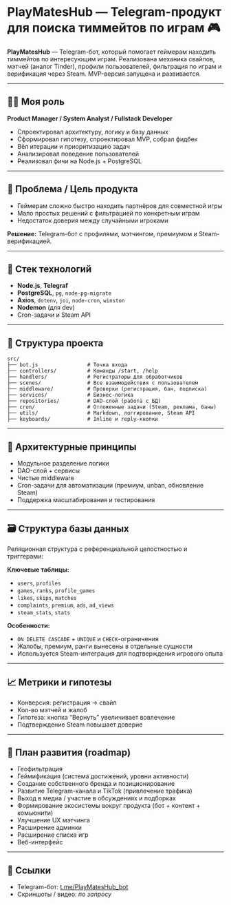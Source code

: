 
# PlayMatesHub — Telegram-продукт для поиска тиммейтов по играм 🎮

**PlayMatesHub** — Telegram-бот, который помогает геймерам находить тиммейтов по интересующим играм. Реализована механика свайпов, мэтчей (аналог Tinder), профили пользователей, фильтрация по играм и верификация через Steam. MVP-версия запущена и развивается.

---

## 🧑‍💻 Моя роль

**Product Manager / System Analyst / Fullstack Developer**

- Спроектировал архитектуру, логику и базу данных
- Сформировал гипотезу, спроектировал MVP, собрал фидбек
- Вёл итерации и приоритизацию задач
- Анализировал поведение пользователей
- Реализовал фичи на Node.js + PostgreSQL

---

## 🎯 Проблема / Цель продукта

- Геймерам сложно быстро находить партнёров для совместной игры
- Мало простых решений с фильтрацией по конкретным играм
- Недостаток доверия между случайными игроками

**Решение:** Telegram-бот с профилями, мэтчингом, премиумом и Steam-верификацией.

---

## 🔧 Стек технологий

- **Node.js**, **Telegraf**
- **PostgreSQL**, `pg`, `node-pg-migrate`
- **Axios**, `dotenv`, `joi`, `node-cron`, `winston`
- **Nodemon** (для dev)
- Cron-задачи и Steam API

---

## 📁 Структура проекта

```
src/
├── bot.js                # Точка входа
├── controllers/          # Команды /start, /help
├── handlers/             # Регистраторы для обработчиков
├── scenes/               # Все взаимодействия с пользователем
├── middleware/           # Проверки (регистрация, бан, подписка)
├── services/             # Бизнес-логика
├── repositories/         # DAO-слой (работа с БД)
├── cron/                 # Отложенные задачи (Steam, реклама, баны)
├── utils/                # Markdown, логгирование, Steam API
├── keyboards/            # Inline и reply-кнопки
```

---

## 🧠 Архитектурные принципы

- Модульное разделение логики
- DAO-слой + сервисы
- Чистые middleware
- Cron-задачи для автоматизации (премиум, unban, обновление Steam)
- Поддержка масштабирования и тестирования

---

## 🗃 Структура базы данных

Реляционная структура с референциальной целостностью и триггерами:

**Ключевые таблицы:**

- `users`, `profiles`
- `games`, `ranks`, `profile_games`
- `likes`, `skips`, `matches`
- `complaints`, `premium`, `ads`, `ad_views`
- `steam_stats`, `stats`

**Особенности:**

- `ON DELETE CASCADE` + `UNIQUE` и `CHECK`-ограничения
- Жалобы, премиум, ранги вынесены в отдельные сущности
- Используется Steam-интеграция для подтверждения игрового опыта

---

## 📈 Метрики и гипотезы

- Конверсия: регистрация → свайп
- Кол-во мэтчей и жалоб
- Гипотеза: кнопка “Вернуть” увеличивает вовлечение
- Подтверждение Steam повышает доверие

---

## 📌 План развития (roadmap)

- Геофильтрация
- Геймификация (система достижений, уровни активности)
- Создание собственного бренда и позиционирование
- Развитие Telegram-канала и TikTok (привлечение трафика)
- Выход в медиа / участие в обсуждениях и подборках
- Формирование экосистемы вокруг продукта (бот + контент + комьюнити)
- Улучшение UX мэтчинга
- Расширение админки
- Расширение списка игр
- Веб-интерфейс

---

## 🔗 Ссылки

- Telegram-бот: [t.me/PlayMatesHub_bot](https://t.me/PlayMatesHub_bot)
- Скриншоты / видео: *по запросу*
